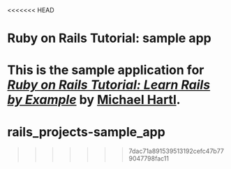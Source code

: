 <<<<<<< HEAD
# Ruby on Rails Tutorial: sample app

This is the sample application for [*Ruby on Rails Tutorial: Learn Rails by Example*](http://railstutorial.org) by [Michael Hartl](http://michaelhartl.com/).
=======
rails_projects-sample_app
=========================
>>>>>>> 7dac71a891539513192cefc47b779047798fac11
